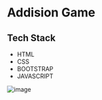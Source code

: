 # Addision Game

## Tech Stack

- HTML
- CSS
- BOOTSTRAP
- JAVASCRIPT

![image](https://user-images.githubusercontent.com/111624220/202095611-08a413d5-0eca-4566-a692-f15d57fc954e.png)
